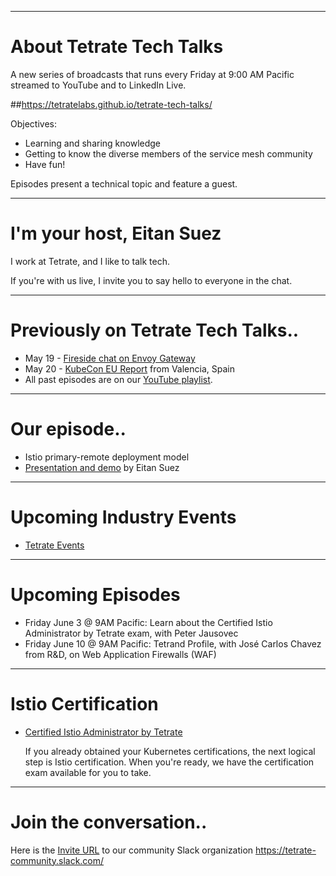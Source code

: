 
---
# About Tetrate Tech Talks

A new series of broadcasts that runs every Friday at 9:00 AM Pacific
  streamed to YouTube and to LinkedIn Live.

##https://tetratelabs.github.io/tetrate-tech-talks/

Objectives:

- Learning and sharing knowledge
- Getting to know the diverse members of the service mesh community
- Have fun!

Episodes present a technical topic and feature a guest.

---
# I'm your host, Eitan Suez

I work at Tetrate, and I like to talk tech.

If you're with us live, I invite you to say hello to everyone in the chat.

---
# Previously on Tetrate Tech Talks..

- May 19 - [Fireside chat on Envoy Gateway](../../envoygw/)
- May 20 - [KubeCon EU Report](../../episode7/) from Valencia, Spain
- All past episodes are on our [YouTube playlist](https://www.youtube.com/playlist?list=PLm51GPKRAmTlOkjWDJBQYtjcc9WPk4E4F).

---
# Our episode..

- Istio primary-remote deployment model
- [Presentation and demo](../demo/) by Eitan Suez

---
# Upcoming Industry Events

- [Tetrate Events](https://www.tetrate.io/events/)

---
# Upcoming Episodes

- Friday June 3 @ 9AM Pacific: Learn about the Certified Istio Administrator by Tetrate exam, with Peter Jausovec
- Friday June 10 @ 9AM Pacific: Tetrand Profile, with José Carlos Chavez from R&D, on Web Application Firewalls (WAF)

---
# Istio Certification

- [Certified Istio Administrator by Tetrate](https://academy.tetrate.io/courses/certified-istio-administrator)

    If you already obtained your Kubernetes certifications, the next logical step is Istio certification.
    When you're ready, we have the certification exam available for you to take.

---
# Join the conversation..

Here is the [Invite URL](https://tetr8.io/tetrate-community) to our community Slack organization https://tetrate-community.slack.com/